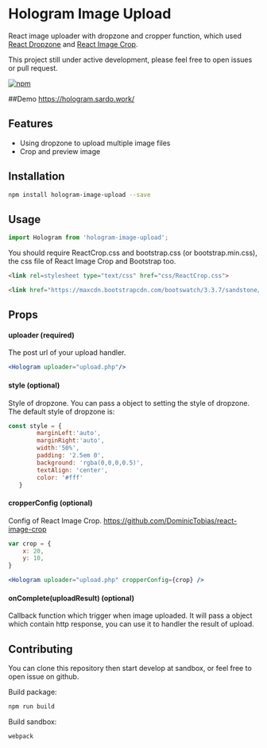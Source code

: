 # Hologram Image Upload

React image uploader with dropzone and cropper function, which used [React Dropzone](https://github.com/okonet/react-dropzone) and [React Image Crop](https://github.com/DominicTobias/react-image-crop).

This project still under active development, please feel free to open issues or pull request.

[![npm]( 	http://img.shields.io/npm/v/npm.svg)](https://www.npmjs.com/package/hologram-image-upload)

##Demo
https://hologram.sardo.work/

## Features
- Using dropzone to upload multiple image files
- Crop and preview image  

## Installation
```bash
npm install hologram-image-upload --save
```

## Usage
```js
import Hologram from 'hologram-image-upload';
```
You should require ReactCrop.css and bootstrap.css (or bootstrap.min.css), the css file of React Image Crop and Bootstrap too.

 ```html
<link rel=stylesheet type="text/css" href="css/ReactCrop.css">

<link href="https://maxcdn.bootstrapcdn.com/bootswatch/3.3.7/sandstone/bootstrap.min.css" rel="stylesheet" crossorigin="anonymous">
 ```

## Props

#### uploader (required)

The post url of your upload handler.

```jsx
<Hologram uploader="upload.php"/>
```

#### style (optional)
Style of dropzone. You can pass a object to setting the style of dropzone.
<br>
The default style of dropzone is:

```js
const style = {
		marginLeft:'auto',
   		marginRight:'auto',
   		width:'50%',
   		padding: '2.5em 0',
   		background: 'rgba(0,0,0,0.5)',
   		textAlign: 'center',
   		color: '#fff'
   }
```


#### cropperConfig (optional)
Config of React Image Crop.
https://github.com/DominicTobias/react-image-crop

```jsx
var crop = {
	x: 20,
	y: 10,
}

<Hologram uploader="upload.php" cropperConfig={crop} />
```

#### onComplete(uploadResult) (optional)
Callback function which trigger when image uploaded.
It will pass a object which contain http response, you can use it to handler the result of upload.  

## Contributing

You can clone this repository then start develop at sandbox, or feel free to open issue on github.

Build package:

```bash
npm run build
```

Build sandbox:

```bash
webpack
```
